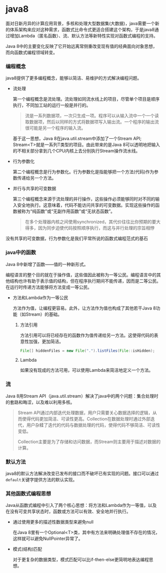 # java8

面对日新月异的计算应用背景，多核和处理大型数据集(大数据)，java需要一个新的体系架构来应对这种需求，函数式比命令式更适合搭建这个架构，于是java8通过增加Lambda（匿名函数）、流、默认方法等新特性实现对函数式编程的支持。

Java 8中的主要变化反映了它开始远离常侧重改变现有值的经典面向对象思想，而向函数式编程领域转变。

### 编程概念

java8提供了更多编程概念，能够以简洁、易维护的方式解决编程问题。

* 流处理

  第一个编程概念是流处理。流处理如同流水线上的项目，尽管单个项目是顺序执行，不同加工站的运行一般是并行的。

    > 流是一系列数据项，一次只生成一项。程序可以从输入流中一个一个读取数据项，然后以同样的方式将数据项写入输出流。一个程序的输出流很可能是另一个程序的输入流。

    基于这一思想，Java 8在java.util.stream中添加了一个Stream API; Stream\<T\>就是一系列T类型的项目。由此带来的是Java 8可以透明地把输入的不相关部分拿到几个CPU内核上去分别执行Stream操作流水线。

* 行为参数化

  第二个编程概念是行为参数化。行为参数化是指能够把一个方法(代码)作为参数传递给另一个方法。

* 并行与共享的可变数据

    第三个编程概念来源于流处理的并行操作，这些操作必须能够同时对不同的输入安全地执行。这意味着，代码不能访问共享的可变数据。实现这些操作的函数被称为“纯函数”或“无副作用函数”或“无状态函数”。

    > 在多个处理器内核之间使用synchronized，其代价往往比你预期的要大得多，因为同步迫使代码按照顺序执行，而这与并行处理的宗旨相悖

没有共享的可变数据，行为参数化是我们平常所说的函数式编程范式的基石

### java中的函数

Java 8中新增了函数——值的一种新形式。

编程语言的整个目的就在于操作值，这些值因此被称为一等公民。编程语言中的其他结构也许有助于表示值的结构，但在程序执行期间不能传递，因而是二等公民。在运行时传递方法能够将方法变成一等公民。

* 方法和Lambda作为一等公民

  方法作为值，让编程更容易。此外，让方法作为值也构成了其他若干Java 8功能（如Stream）的基础。

  1. 方法引用

     方法引用可以将已经存在的函数作为值传递给另一方法。这使得代码的表意性加强，更加简洁。

     ```java
     File[] hiddenFiles = new File(".").listFiles(File::isHidden);
     ```

  2. Lambda

     如果没有现成的方法可用，可以使用Lambda来简洁地定义一个方法。

### 流

Java 8用Stream API（java.util.stream）解决了java中的两个问题：集合处理时的套路和晦涩，以及难以利用多核。

> Stream API通过内部迭代处理数据，用户只需要关心数据选择的逻辑，从而使得代码更加简洁、可读性更高。Collection在数据处理时通过外部迭代，用户杂糅了迭代的代码与数据处理的代码，使得代码不够简洁、可读性变低。
>
> Collection主要是为了存储和访问数据，而Stream则主要用于描述对数据的计算。

### 默认方法

java8的默认方法解决改变已发布的接口而不破坏已有实现的问题。接口可以通过`default`关键字提供方法的默认实现。

### 其他函数式编程思想

Java从函数式编程中引入了两个核心思想：将方法和Lambda作为一等值，以及在没有可变共享状态时，函数或方法可以有效、安全地并行执行。

* 通过使用更多的描述性数据类型来避免null

  在Java 8里有一个Optional\<T\>类，其中有方法来明确处理值不存在的情况，这样就可以避免NullPointer异常了。

* 模式(结构)匹配

  对于更复杂的数据类型，模式匹配可以比if-then-else更简明地表达编程思想。